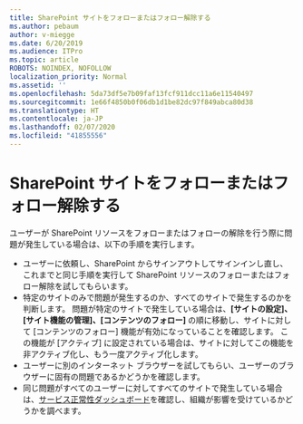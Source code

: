 ```yaml
---
title: SharePoint サイトをフォローまたはフォロー解除する
ms.author: pebaum
author: v-miegge
ms.date: 6/20/2019
ms.audience: ITPro
ms.topic: article
ROBOTS: NOINDEX, NOFOLLOW
localization_priority: Normal
ms.assetid: ''
ms.openlocfilehash: 5da73df5e7b09faf13fcf911dcc11a6e11540497
ms.sourcegitcommit: 1e66f4850b0f06db1d1be82dc97f849abca80d38
ms.translationtype: HT
ms.contentlocale: ja-JP
ms.lasthandoff: 02/07/2020
ms.locfileid: "41855556"
---
```

# <a name="follow-or-un-follow-a-sharepoint-site"></a>SharePoint サイトをフォローまたはフォロー解除する

ユーザーが SharePoint リソースをフォローまたはフォローの解除を行う際に問題が発生している場合は、以下の手順を実行します。

* ユーザーに依頼し、SharePoint からサインアウトしてサインインし直し、これまでと同じ手順を実行して SharePoint リソースのフォローまたはフォロー解除を試してもらいます。
* 特定のサイトのみで問題が発生するのか、すべてのサイトで発生するのかを判断します。 問題が特定のサイトで発生している場合は、**[サイトの設定]、[サイト機能の管理]、[コンテンツのフォロー]** の順に移動し、サイトに対して [コンテンツのフォロー] 機能が有効になっていることを確認します。 この機能が [アクティブ] に設定されている場合は、サイトに対してこの機能を非アクティブ化し、もう一度アクティブ化します。
* ユーザーに別のインターネット ブラウザーを試してもらい、ユーザーのブラウザーに固有の問題であるかどうかを確認します。
* 同じ問題がすべてのユーザーに対してすべてのサイトで発生している場合は、[サービス正常性ダッシュボード](https://admin.microsoft.com/AdminPortal/Home#/servicehealth)を確認し、組織が影響を受けているかどうかを調べます。
